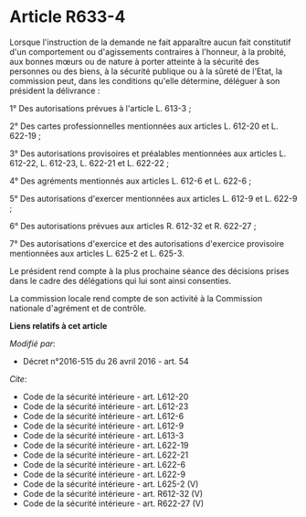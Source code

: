 # Article R633-4

Lorsque l'instruction de la demande ne fait apparaître aucun fait constitutif d'un comportement ou d'agissements contraires à
l'honneur, à la probité, aux bonnes mœurs ou de nature à porter atteinte à la sécurité des personnes ou des biens, à la
sécurité publique ou à la sûreté de l'Etat, la commission peut, dans les conditions qu'elle détermine, déléguer à son
président la délivrance : 

1° Des autorisations prévues à l'article L. 613-3 ; 

2° Des cartes professionnelles mentionnées aux articles L. 612-20 et L. 622-19 ; 

3° Des autorisations provisoires et préalables mentionnées aux articles L. 612-22, L. 612-23, L. 622-21 et L. 622-22 ; 

4° Des agréments mentionnés aux articles L. 612-6 et L. 622-6 ; 

5° Des autorisations d'exercer mentionnées aux articles L. 612-9 et L. 622-9 ; 

6° Des autorisations prévues aux articles R. 612-32 et R. 622-27 ; 

7° Des autorisations d'exercice et des autorisations d'exercice provisoire mentionnées aux articles L. 625-2 et L. 625-3. 

Le président rend compte à la plus prochaine séance des décisions prises dans le cadre des délégations qui lui sont ainsi
consenties. 

La commission locale rend compte de son activité à la Commission nationale d'agrément et de contrôle.

**Liens relatifs à cet article**

_Modifié par_:

  - Décret n°2016-515 du 26 avril 2016 - art. 54

_Cite_:

  - Code de la sécurité intérieure - art. L612-20
  - Code de la sécurité intérieure - art. L612-23
  - Code de la sécurité intérieure - art. L612-6
  - Code de la sécurité intérieure - art. L612-9
  - Code de la sécurité intérieure - art. L613-3
  - Code de la sécurité intérieure - art. L622-19
  - Code de la sécurité intérieure - art. L622-21
  - Code de la sécurité intérieure - art. L622-6
  - Code de la sécurité intérieure - art. L622-9
  - Code de la sécurité intérieure - art. L625-2 (V)
  - Code de la sécurité intérieure - art. R612-32 (V)
  - Code de la sécurité intérieure - art. R622-27 (V)
